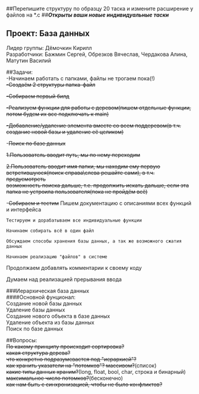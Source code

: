 ##Перепишите структуру по образцу 20 таска и измените расширение у файлов на *.c
##***Открыты ваши новые индивидуальные таски***

## Проект: База данных
Лидер группы: Дёмочкин Кирилл  
Разработчики: Бажмин Сергей, Обрезков Вячеслав, Чердакова Алина, Матутин Василий  

##Задачи:  
-Начинаем работать с папками, файлы не трогаем пока(!)  
~~-Создаём 2 структуры папка-файл~~
 
~~-Собираем первый билд~~
 
 ~~-Реализуем функции для работы с деревом(пишем отдельные функции, потом будем их все подключать к main)~~ 
 
  ~~-Добавление/удаление элемента вместе со всем поддеревом(в т.ч. создание новой базы и удаление её целиком)~~  
  
  -~~Поиск по базе данных~~  
  
  ~~1.Пользователь вводит путь, мы по нему переходим~~
   
   ~~2.Пользователь вводит имя папки, мы находим ему первую встретившуюся(поиск справа\слева решайте сами), в т.ч. предусмотреть~~  
   ~~возможность поиска дальше, т.е. продолжить искать дальше, если эта папка не устроила пользователя(пока не пройдём всё)~~  
   
 -~~Собираем и тестим~~
 Пишем документацию с описаниями всех функций и интерфейса
	
	Тестируем и дорабатываем все индивидуальные функции  
	
	Начинаем собирать всё в один файл
	
	Обсуждаем способы хранения базы данных, а так же возможного сжатия данных
	
	Начинаем реализацию "файлов" в системе

 Продолжаем добавлять комментарии к своему коду
 
 Думаем над реализацией прерывания ввода
 
 
 
###Иерархическая база данных  
####Основной фунционал:  
Создание новой базы данных  
Удаление базы данных  
Создание нового объекта в базе данных  
Удаление объекта из базы данных  
Поиск по базе данных  

##Вопросы:  
 ~~По какому принципу происходит сортировка?~~  
 ~~какая структура дерева?~~  
 ~~что конкретно подразумевается под "иерархией"?~~  
 ~~как хранить указатели на "потомков"? массивом?~~(список)  
 ~~какие типы данных храним?~~(long, float, bool, char, строка и бинарный)   
 ~~максимальное число потомков?~~(бесконечно)  
 ~~как нам быть с синхронизацией, чтобы не было конфликтов?~~

